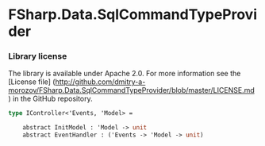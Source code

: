 FSharp.Data.SqlCommandTypeProvider
==============================

### Library license

The library is available under Apache 2.0. For more information see the [License file] 
(http://github.com/dmitry-a-morozov/FSharp.Data.SqlCommandTypeProvider/blob/master/LICENSE.md
) in the GitHub repository.

```ocaml
type IController<'Events, 'Model> =

    abstract InitModel : 'Model -> unit
    abstract EventHandler : ('Events -> 'Model -> unit)
```
